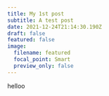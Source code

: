 ```yaml
---
title: My 1st post
subtitle: A test post
date: 2021-12-24T21:14:30.190Z
draft: false
featured: false
image:
  filename: featured
  focal_point: Smart
  preview_only: false
---
```

helloo